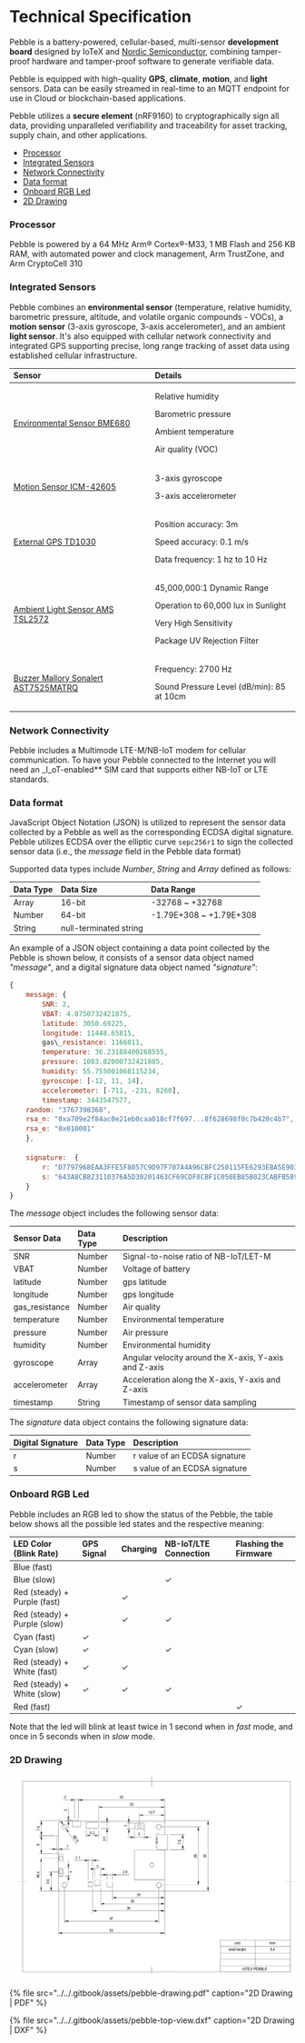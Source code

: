 # Technical Specification

Pebble is a battery-powered, cellular-based, multi-sensor **development board** designed by IoTeX and [Nordic Semiconductor](https://www.nordicsemi.com/), combining tamper-proof hardware and tamper-proof software to generate verifiable data.

Pebble is equipped with high-quality **GPS**, **climate**, **motion**, and **light** sensors. Data can be easily streamed in real-time to an MQTT endpoint for use in Cloud or blockchain-based applications.

Pebble utilizes a **secure element** \(nRF9160\) to cryptographically sign all data, providing unparalleled verifiability and traceability for asset tracking, supply chain, and other applications.

* [Processor](https://docs.iotex.io/developer/hardware/pebble-data-specs.html#processor)
* [Integrated Sensors](https://docs.iotex.io/developer/hardware/pebble-data-specs.html#integrated-sensors)
* [Network Connectivity](https://docs.iotex.io/developer/hardware/pebble-data-specs.html#network-connectivity)
* [Data format](https://docs.iotex.io/developer/hardware/pebble-data-specs.html#data-format)
* [Onboard RGB Led](https://docs.iotex.io/developer/hardware/pebble-data-specs.html#onboard-rgb-led)
* [2D Drawing](https://docs.iotex.io/developer/hardware/pebble-data-specs.html#_2d-drawing)

### Processor <a id="processor"></a>

Pebble is powered by a 64 MHz Arm® Cortex®-M33, 1 MB Flash and 256 KB RAM, with automated power and clock management, Arm TrustZone, and Arm CryptoCell 310

### Integrated Sensors <a id="integrated-sensors"></a>

Pebble combines an **environmental sensor** \(temperature, relative humidity, barometric pressure, altitude, and volatile organic compounds - VOCs\), a **motion sensor** \(3-axis gyroscope, 3-axis accelerometer\), and an ambient **light sensor**. It's also equipped with cellular network connectivity and integrated GPS supporting precise, long range tracking of asset data using established cellular infrastructure.

<table>
  <thead>
    <tr>
      <th style="text-align:left">Sensor</th>
      <th style="text-align:left">Details</th>
    </tr>
  </thead>
  <tbody>
    <tr>
      <td style="text-align:left"><a href="https://www.bosch-sensortec.com/products/environmental-sensors/gas-sensors-bme680/">Environmental Sensor BME680</a>
      </td>
      <td style="text-align:left">
        <p>Relative humidity</p>
        <p>Barometric pressure</p>
        <p>Ambient temperature</p>
        <p>Air quality (VOC)</p>
      </td>
    </tr>
    <tr>
      <td style="text-align:left"><a href="https://www.invensense.com/products/motion-tracking/6-axis/icm-42605/">Motion Sensor ICM-42605</a>
      </td>
      <td style="text-align:left">
        <p>3-axis gyroscope</p>
        <p>3-axis accelerometer</p>
      </td>
    </tr>
    <tr>
      <td style="text-align:left"><a href="http://www.techtotop.com/detail.aspx?cid=956">External GPS TD1030</a>
      </td>
      <td style="text-align:left">
        <p>Position accuracy: 3m</p>
        <p>Speed accuracy: 0.1 m/s</p>
        <p>Data frequency: 1 hz to 10 Hz</p>
      </td>
    </tr>
    <tr>
      <td style="text-align:left"><a href="https://ams.com/tsl25721">Ambient Light Sensor AMS TSL2572</a>
      </td>
      <td style="text-align:left">
        <p>45,000,000:1 Dynamic Range</p>
        <p>Operation to 60,000 lux in Sunlight</p>
        <p>Very High Sensitivity</p>
        <p>Package UV Rejection Filter</p>
      </td>
    </tr>
    <tr>
      <td style="text-align:left"><a href="https://www.mallory-sonalert.com/DetailPage.aspx?Catalog_Number=AST7525MATRQ&amp;Part_Id=452">Buzzer Mallory Sonalert AST7525MATRQ</a>
      </td>
      <td style="text-align:left">
        <p>Frequency: 2700 Hz</p>
        <p>Sound Pressure Level (dB/min): 85 at 10cm</p>
      </td>
    </tr>
  </tbody>
</table>

### Network Connectivity <a id="network-connectivity"></a>

Pebble includes a Multimode LTE-M/NB-IoT modem for cellular communication. To have your Pebble connected to the Internet you will need an _I_oT-enabled\*\* SIM card that supports either NB-IoT or LTE standards.

### Data format <a id="data-format"></a>

JavaScript Object Notation \(JSON\) is utilized to represent the sensor data collected by a Pebble as well as the corresponding ECDSA digital signature. Pebble utilizes ECDSA over the elliptic curve `sepc256r1` to sign the collected sensor data \(i.e., the _message_ field in the Pebble data format\)

Supported data types include _Number_, _String_ and _Array_ defined as follows:

| Data Type | Data Size | Data Range |
| :--- | :--- | :--- |
| Array | 16-bit | -32768 ~ +32768 |
| Number | 64-bit | -1.79E+308 ~ +1.79E+308 |
| String | null-terminated string |  |

An example of a JSON object containing a data point collected by the Pebble is shown below, it consists of a sensor data object named _"message"_, and a digital signature data object named _"signature"_:

```javascript
{
	message: {
		SNR: 2,
		VBAT: 4.0750732421875,
		latitude: 3050.69225,
		longitude: 11448.65815,
		gas\_resistance: 1166811,
		temperature: 36.23188400268555,
		pressure: 1003.82000732421885,
		humidity: 55.755001068115234,
		gyroscope: [-12, 11, 14],
		accelerometer: [-711, -231, 8260],
		timestamp: 3443547577,
    random: "3767398368",
    rsa_n: "0xa709e2f84ac0e21eb0caa018cf7f697...8f628698f0c7b420c4b7",
    rsa_e: "0x010001"
	},

	signature:  {
		r: "D7797968EAA3FFE5F8057C9D97F707A4A96CBFC250115FE6293EBA5E90327174",
		s: "643A8CB823110376A5D30201463CF69CDF8CBF1C050EB85B023CABFB589C3222"
	}
}
```

The _message_ object includes the following sensor data:

| Sensor Data | Data Type | Description |
| :--- | :--- | :--- |
| SNR | Number | Signal-to-noise ratio of NB-IoT/LET-M |
| VBAT | Number | Voltage of battery |
| latitude | Number | gps latitude |
| longitude | Number | gps longitude |
| gas\_resistance | Number | Air quality |
| temperature | Number | Environmental temperature |
| pressure | Number | Air pressure |
| humidity | Number | Environmental humidity |
| gyroscope | Array | Angular velocity around the X-axis, Y-axis and Z-axis |
| accelerometer | Array | Acceleration along the X-axis, Y-axis and Z-axis |
| timestamp | String | Timestamp of sensor data sampling |

The _signature_ data object contains the following signature data:

| Digital Signature | Data Type | Description |
| :--- | :--- | :--- |
| r | Number | r value of an ECDSA signature |
| s | Number | s value of an ECDSA signature |

### Onboard RGB Led <a id="onboard-rgb-led"></a>

Pebble includes an RGB led to show the status of the Pebble, the table below shows all the possible led states and the respective meaning:

| LED Color \(Blink Rate\) | GPS Signal | Charging | NB-IoT/LTE Connection | Flashing the Firmware |
| :--- | :--- | :--- | :--- | :--- |
| Blue \(fast\) |  |  |  |  |
| Blue \(slow\) |  |  | ✓ |  |
| Red \(steady\) + Purple \(fast\) |  | ✓ |  |  |
| Red \(steady\) + Purple \(slow\) |  | ✓ | ✓ |  |
| Cyan \(fast\) | ✓ |  |  |  |
| Cyan \(slow\) | ✓ |  | ✓ |  |
| Red \(steady\) + White \(fast\) | ✓ | ✓ |  |  |
| Red \(steady\) + White \(slow\) | ✓ | ✓ | ✓ |  |
| Red \(fast\) |  |  |  | ✓ |

Note that the led will blink at least twice in 1 second when in _fast_ mode, and once in 5 seconds when in _slow_ mode.

### 2D Drawing <a id="_2d-drawing"></a>

![](../../.gitbook/assets/pebble-drawing.jpg)

{% file src="../../.gitbook/assets/pebble-drawing.pdf" caption="2D Drawing \| PDF" %}

{% file src="../../.gitbook/assets/pebble-top-view.dxf" caption="2D Drawing \| DXF" %}



